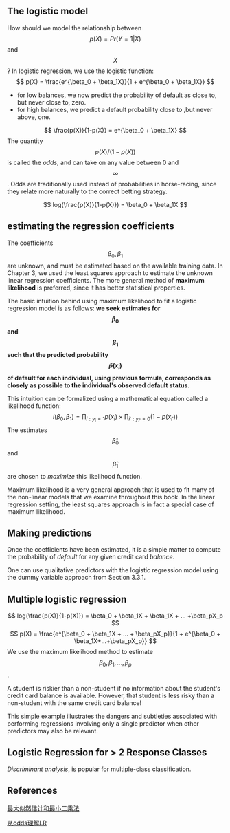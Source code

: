 ## The logistic model
How should we model the relationship between $$p(X) = Pr(Y=1|X)$$ and $$X$$ ? In logistic regression, we use the logistic function:
$$
p(X) = \frac{e^{\beta_0 + \beta_1X}}{1 + e^{\beta_0 + \beta_1X}}
$$
* for low balances, we now predict the probability of default as close to, but never close to, zero.
* for high balances, we predict a default probability close to ,but never above, one.

$$
\frac{p(X)}{1-p(X)} = e^{\beta_0 + \beta_1X}
$$
The quantity $$p(X)/(1-p(X))$$ is called the *odds*, and can take on any value between 0 and $$\infty$$. Odds are traditionally used instead of probabilities in horse-racing, since they relate more naturally to the correct betting strategy.

$$
log(\frac{p(X)}{1-p(X)}) = \beta_0 + \beta_1X
$$


## estimating the regression coefficients
The coefficients $$\beta_0, \beta_1$$ are unknown, and must be estimated based on the available training data. In Chapter 3, we used the least squares approach to estimate the unknown linear regression coefficients. The more general method of **maximum likelihood** is preferred, since it has better statistical properties.

The basic intuition behind using maximum likelihood to fit a logistic regression model is as follows: **we seek estimates for $$\beta_0$$ and $$\beta_1$$ such that the predicted probability $$\hat p(x_i)$$ of default for each individual, using previous formula, corresponds as closely as possible to the individual's observed default status**.

This intuition can be formalized using a mathematical equation called a likelihood function:
$$
l(\beta_0, \beta_1) = \prod_{i:y_i=1} p(x_i) \times \prod_{i':y_{i'}=0} (1 - p(x_{i'}))
$$
The estimates $$\hat \beta_0$$ and $$\hat \beta_1$$ are chosen to *maximize* this likelihood function.

Maximum likelihood is a very general approach that is used to fit many of the non-linear models that we examine throughout this book. In the linear regression setting, the least squares approach is in fact a special case of maximum likelihood.

## Making predictions
Once the coefficients have been estimated, it is a simple matter to compute the probability of *default* for any given credit card *balance*.

One can use qualitative predictors with the logistic regression model using the dummy variable approach from Section 3.3.1.

## Multiple logistic regression
$$
log(\frac{p(X)}{1-p(X)}) = \beta_0 + \beta_1X + \beta_1X + ... +\beta_pX_p
$$
$$
p(X) = \frac{e^{\beta_0 + \beta_1X + ... + \beta_pX_p}}{1 + e^{\beta_0 + \beta_1X+...+\beta_pX_p}}
$$
We use the maximum likelihood method to estimate $$\beta_0, \beta_1, ..., \beta_p$$.

A student is riskier than a non-student if no information about the student's credit card balance is available. However, that student is less risky than a non-student with the same credit card balance!

This simple example illustrates the dangers and subtleties associated with performing regressions involving only a single predictor when other predictors may also be relevant.

## Logistic Regression for > 2 Response Classes
*Discriminant analysis*, is popular for multiple-class classification.

## References
[最大似然估计和最小二乘法](https://www.zhihu.com/question/20447622)

[从odds理解LR](http://vividfree.github.io/%E6%9C%BA%E5%99%A8%E5%AD%A6%E4%B9%A0/2015/12/13/understanding-logistic-regression-using-odds)

